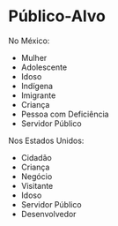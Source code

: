 Público-Alvo
====

No México:

* Mulher
* Adolescente
* Idoso
* Indígena
* Imigrante
* Criança
* Pessoa com Deficiência
* Servidor Público

Nos Estados Unidos:

* Cidadão
* Criança
* Negócio
* Visitante
* Idoso
* Servidor Público
* Desenvolvedor


